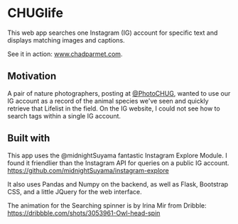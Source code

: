 # CHUGlife

This web app searches one Instagram (IG) account for specific text and displays matching images and captions.

See it in action: www.chadparmet.com.

## Motivation
A pair of nature photographers, posting at [@PhotoCHUG](www.instagram.com/photochug), wanted to use our IG account as a record of the animal species we've seen and quickly retrieve that Lifelist in the field. On the IG website, I could not see how to search tags within a single IG account.

## Built with
This app uses the @midnightSuyama fantastic Instagram Explore Module. I found it friendlier than the Instagram API for queries on a public IG account.
https://github.com/midnightSuyama/instagram-explore

It also uses Pandas and Numpy on the backend, as well as Flask, Bootstrap CSS, and a little JQuery for the web interface.

The animation for the Searching spinner is by Irina Mir from Dribble:
https://dribbble.com/shots/3053961-Owl-head-spin
